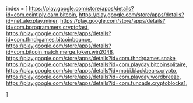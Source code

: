 index = [
https://play.google.com/store/apps/details?id=com.cointiply.earn.bitcoin,
https://play.google.com/store/apps/details?id=net.alexplay.miner,
https://play.google.com/store/apps/details?id=com.bprogrammers.cryptofast,
https://play.google.com/store/apps/details?id=com.thndrgames.bitcoinbounce,
https://play.google.com/store/apps/details?id=com.bitcoin.match.merge.token.win2048,
https://play.google.com/store/apps/details?id=com.thndrgames.snake,
https://play.google.com/store/apps/details?id=com.playday.bitcoinsolitaire,
https://play.google.com/store/apps/details?id=mobi.blackbears.crypto,
https://play.google.com/store/apps/details?id=com.playday.wordbreeze,
https://play.google.com/store/apps/details?id=com.funcade.cryptoblocks1,

]
